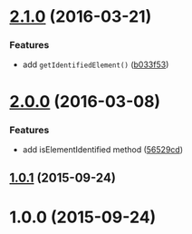 <a name="2.1.0"></a>
# [2.1.0](https://github.com/fczbkk/identify-element/compare/v2.0.0...v2.1.0) (2016-03-21)


### Features

* add `getIdentifiedElement()` ([b033f53](https://github.com/fczbkk/identify-element/commit/b033f53))



<a name="2.0.0"></a>
# [2.0.0](https://github.com/fczbkk/identify-element/compare/v1.0.1...v2.0.0) (2016-03-08)


### Features

* add isElementIdentified method ([56529cd](https://github.com/fczbkk/identify-element/commit/56529cd))



<a name="1.0.1"></a>
## [1.0.1](https://github.com/fczbkk/identify-element/compare/v1.0.0...v1.0.1) (2015-09-24)




<a name="1.0.0"></a>
# 1.0.0 (2015-09-24)




